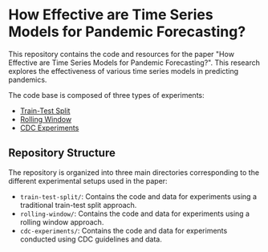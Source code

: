 # How Effective are Time Series Models for Pandemic Forecasting?

This repository contains the code and resources for the paper "How Effective are Time Series Models for Pandemic Forecasting?". This research explores the effectiveness of various time series models in predicting pandemics. 

The code base is composed of three types of experiments:
  - [Train-Test Split](#train-test-split)
  - [Rolling Window](#rolling-window)
  - [CDC Experiments](#cdc-experiments)

## Repository Structure
The repository is organized into three main directories corresponding to the different experimental setups used in the paper:
- `train-test-split/`: Contains the code and data for experiments using a traditional train-test split approach.
- `rolling-window/`: Contains the code and data for experiments using a rolling window approach.
- `cdc-experiments/`: Contains the code and data for experiments conducted using CDC guidelines and data.


